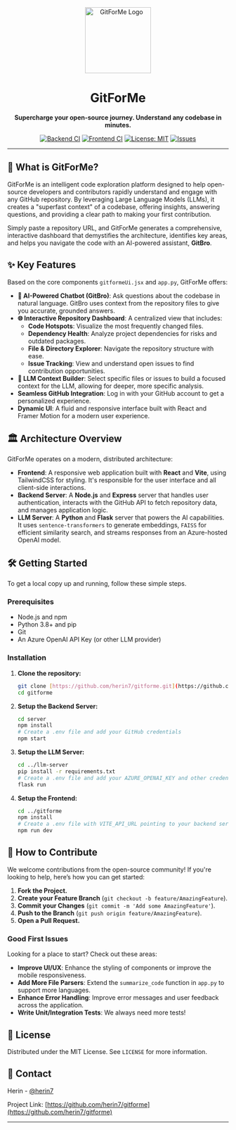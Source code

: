 <div align="center">
  <img src="https://raw.githubusercontent.com/herin7/gitforme/main/gitforme/logo.png" alt="GitForMe Logo" width="150"/>
  <h1>GitForMe</h1>
  <p><strong>Supercharge your open-source journey. Understand any codebase in minutes.</strong></p>
  
  <p>
    <a href="https://github.com/herin7/gitforme/actions/workflows/main_gfm-backend.yml"><img src="https://github.com/herin7/gitforme/actions/workflows/main_gfm-backend.yml/badge.svg" alt="Backend CI"></a>
    <a href="https://github.com/herin7/gitforme/actions/workflows/azure-static-web-apps-thankful-dune-02c682800.yml"><img src="https://github.com/herin7/gitforme/actions/workflows/azure-static-web-apps-thankful-dune-02c682800.yml/badge.svg" alt="Frontend CI"></a>
    <a href="https://github.com/herin7/gitforme/blob/main/LICENSE"><img src="https://img.shields.io/badge/License-MIT-blue.svg" alt="License: MIT"></a>
<!--   Will add this later  <a href="https://github.com/herin7/gitforme/releases"><img src="https://img.shields.io/github/v/release/herin7/gitforme" alt="GitHub release"></a> -->
    <a href="https://github.com/herin7/gitforme/issues"><img src="https://img.shields.io/github/issues/herin7/gitforme" alt="Issues"></a>
  </p>
</div>

---

## 🚀 What is GitForMe?

GitForMe is an intelligent code exploration platform designed to help open-source developers and contributors rapidly understand and engage with any GitHub repository. By leveraging Large Language Models (LLMs), it creates a "superfast context" of a codebase, offering insights, answering questions, and providing a clear path to making your first contribution.

Simply paste a repository URL, and GitForMe generates a comprehensive, interactive dashboard that demystifies the architecture, identifies key areas, and helps you navigate the code with an AI-powered assistant, **GitBro**.

## ✨ Key Features

Based on the core components `gitformeUi.jsx` and `app.py`, GitForMe offers:

* **🤖 AI-Powered Chatbot (GitBro)**: Ask questions about the codebase in natural language. GitBro uses context from the repository files to give you accurate, grounded answers.
* **🌐 Interactive Repository Dashboard**: A centralized view that includes:
    * **Code Hotspots**: Visualize the most frequently changed files.
    * **Dependency Health**: Analyze project dependencies for risks and outdated packages.
    * **File & Directory Explorer**: Navigate the repository structure with ease.
    * **Issue Tracking**: View and understand open issues to find contribution opportunities.
* **🧠 LLM Context Builder**: Select specific files or issues to build a focused context for the LLM, allowing for deeper, more specific analysis.
* **Seamless GitHub Integration**: Log in with your GitHub account to get a personalized experience.
* **Dynamic UI**: A fluid and responsive interface built with React and Framer Motion for a modern user experience.

## 🏛️ Architecture Overview

GitForMe operates on a modern, distributed architecture:

* **Frontend**: A responsive web application built with **React** and **Vite**, using TailwindCSS for styling. It's responsible for the user interface and all client-side interactions.
* **Backend Server**: A **Node.js** and **Express** server that handles user authentication, interacts with the GitHub API to fetch repository data, and manages application logic.
* **LLM Server**: A **Python** and **Flask** server that powers the AI capabilities. It uses `sentence-transformers` to generate embeddings, `FAISS` for efficient similarity search, and streams responses from an Azure-hosted OpenAI model.


## 🛠️ Getting Started

To get a local copy up and running, follow these simple steps.

### Prerequisites

* Node.js and npm
* Python 3.8+ and pip
* Git
* An Azure OpenAI API Key (or other LLM provider)

### Installation

1.  **Clone the repository:**
    ```sh
    git clone [https://github.com/herin7/gitforme.git](https://github.com/herin7/gitforme.git)
    cd gitforme
    ```

2.  **Setup the Backend Server:**
    ```sh
    cd server
    npm install
    # Create a .env file and add your GitHub credentials
    npm start
    ```

3.  **Setup the LLM Server:**
    ```sh
    cd ../llm-server
    pip install -r requirements.txt
    # Create a .env file and add your AZURE_OPENAI_KEY and other credentials
    flask run
    ```

4.  **Setup the Frontend:**
    ```sh
    cd ../gitforme
    npm install
    # Create a .env file with VITE_API_URL pointing to your backend server
    npm run dev
    ```

## 💖 How to Contribute

We welcome contributions from the open-source community! If you're looking to help, here’s how you can get started:

1.  **Fork the Project.**
2.  **Create your Feature Branch** (`git checkout -b feature/AmazingFeature`).
3.  **Commit your Changes** (`git commit -m 'Add some AmazingFeature'`).
4.  **Push to the Branch** (`git push origin feature/AmazingFeature`).
5.  **Open a Pull Request.**

### Good First Issues

Looking for a place to start? Check out these areas:
* **Improve UI/UX**: Enhance the styling of components or improve the mobile responsiveness.
* **Add More File Parsers**: Extend the `summarize_code` function in `app.py` to support more languages.
* **Enhance Error Handling**: Improve error messages and user feedback across the application.
* **Write Unit/Integration Tests**: We always need more tests!

## 📄 License

Distributed under the MIT License. See `LICENSE` for more information.

## 📧 Contact

Herin - [@herin7](https://github.com/herin7)

Project Link: [https://github.com/herin7/gitforme](https://github.com/herin7/gitforme)

---
